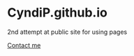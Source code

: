 # CyndiP.github.io
2nd attempt at public site for using pages

[Contact me](https://cyndip.github.io/about/contact-me.html)
